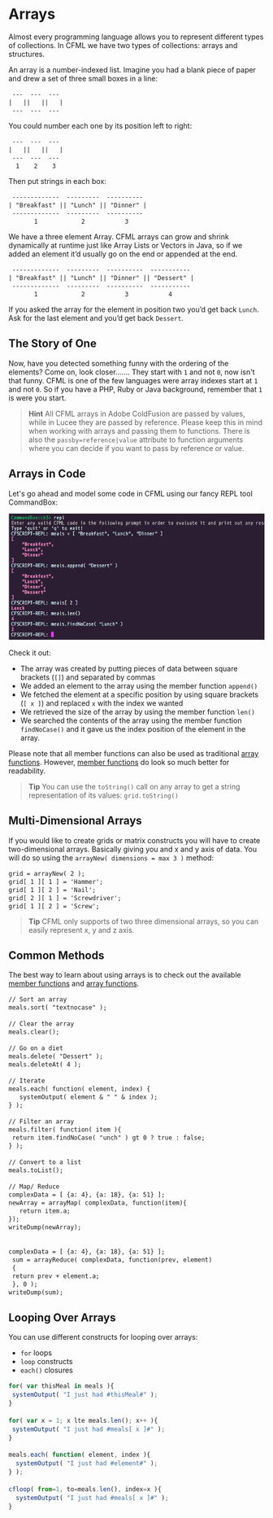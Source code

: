 # Arrays

Almost every programming language allows you to represent different types of collections. In CFML we have two types of collections: arrays and structures.

An array is a number-indexed list. Imagine you had a blank piece of paper and drew a set of three small boxes in a line:

```text
 ---  ---  ---
|   ||   ||   |
 ---  ---  ---
```

You could number each one by its position left to right:

```text
 ---  ---  ---
|   ||   ||   |
 ---  ---  ---
  1    2    3
```

Then put strings in each box:

```text
 -------------  ---------  ----------
| "Breakfast" || "Lunch" || "Dinner" |
 -------------  ---------  ----------
       1            2           3
```

We have a three element Array. CFML arrays can grow and shrink dynamically at runtime just like Array Lists or Vectors in Java, so if we added an element it’d usually go on the end or appended at the end.

```text
 -------------  ---------  ----------  -----------
| "Breakfast" || "Lunch" || "Dinner" || "Dessert" |
 -------------  ---------  ----------  -----------
       1            2           3           4
```

If you asked the array for the element in position two you’d get back `Lunch`. Ask for the last element and you’d get back `Dessert`.

## The Story of One

Now, have you detected something funny with the ordering of the elements? Come on, look closer....... They start with `1` and not `0`, now isn't that funny. CFML is one of the few languages were array indexes start at `1` and not `0`. So if you have a PHP, Ruby or Java background, remember that `1` is were you start.

> **Hint** All CFML arrays in Adobe ColdFusion are passed by values, while in Lucee they are passed by reference. Please keep this in mind when working with arrays and passing them to functions. There is also the `passby=reference|value` attribute to function arguments where you can decide if you want to pass by reference or value.

## Arrays in Code

Let's go ahead and model some code in CFML using our fancy REPL tool CommandBox:

![](../.gitbook/assets/arrays_in_code.png)

Check it out:

* The array was created by putting pieces of data between square brackets \(`[]`\) and separated by commas
* We added an element to the array using the member function `append()`
* We fetched the element at a specific position by using square brackets \(`[ x ]`\) and replaced `x` with the index we wanted
* We retrieved the size of the array by using the member function `len()`
* We searched the contents of the array using the member function `findNoCase()` and it gave us the index position of the element in the array.

Please note that all member functions can also be used as traditional [array functions](https://cfdocs.org/array-functions). However, [member functions](https://cfdocs.org/member) do look so much better for readability.

> **Tip** You can use the `toString()` call on any array to get a string representation of its values: `grid.toString()`

## Multi-Dimensional Arrays

If you would like to create grids or matrix constructs you will have to create two-dimensional arrays. Basically giving you and x and y axis of data. You will do so using the `arrayNew( dimensions = max 3 )` method:

```text
grid = arrayNew( 2 );
grid[ 1 ][ 1 ] = 'Hammer';
grid[ 1 ][ 2 ] = 'Nail';
grid[ 2 ][ 1 ] = 'Screwdriver';
grid[ 1 ][ 2 ] = 'Screw';
```

> **Tip** CFML only supports of two three dimensional arrays, so you can easily represent x, y and z axis.

## Common Methods

The best way to learn about using arrays is to check out the available [member functions](https://cfdocs.org/member) and [array functions](https://cfdocs.org/array-functions).

```text
// Sort an array
meals.sort( "textnocase" );

// Clear the array
meals.clear();

// Go on a diet
meals.delete( "Dessert" );
meals.deleteAt( 4 );

// Iterate
meals.each( function( element, index) {
   systemOutput( element & " " & index );
} );

// Filter an array
meals.filter( function( item ){
 return item.findNoCase( "unch" ) gt 0 ? true : false;
} );

// Convert to a list
meals.toList();

// Map/ Reduce
complexData = [ {a: 4}, {a: 18}, {a: 51} ];
newArray = arrayMap( complexData, function(item){
   return item.a;
});
writeDump(newArray);


complexData = [ {a: 4}, {a: 18}, {a: 51} ]; 
 sum = arrayReduce( complexData, function(prev, element) 
 { 
 return prev + element.a; 
 }, 0 ); 
writeDump(sum);
```

## Looping Over Arrays

You can use different constructs for looping over arrays:

* `for` loops
* `loop` constructs
* `each()` closures

```javascript
for( var thisMeal in meals ){
 systemOutput( "I just had #thisMeal#" );
}

for( var x = 1; x lte meals.len(); x++ ){
 systemOutput( "I just had #meals[ x ]#" );
}

meals.each( function( element, index ){
  systemOutput( "I just had #element#" );
} );

cfloop( from=1, to=meals.len(), index=x ){
  systemOutput( "I just had #meals[ x ]#" );
}
```

